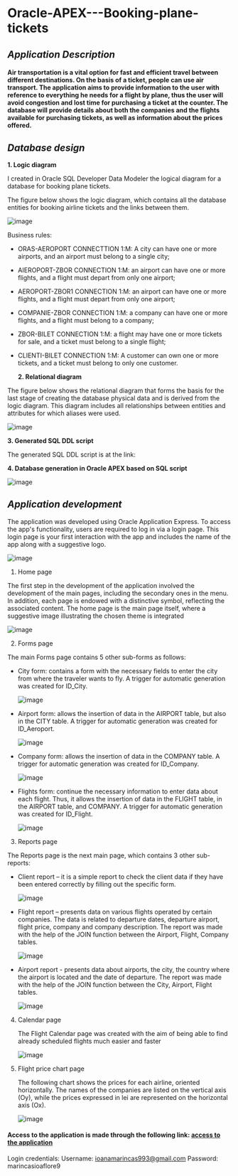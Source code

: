# Oracle-APEX---Booking-plane-tickets
## *Application Description*
#### Air transportation is a vital option for fast and efficient travel between different destinations. On the basis of a ticket, people can use air transport. The application aims to provide information to the user with reference to everything he needs for a flight by plane, thus the user will avoid congestion and lost time for purchasing a ticket at the counter. The database will provide details about both the companies and the flights available for purchasing tickets, as well as information about the prices offered.

## *Database design*

   **1. Logic diagram**

I created in Oracle SQL Developer Data Modeler the logical diagram for a database for booking plane tickets.

The figure below shows the logic diagram, which contains all the database entities for booking airline tickets and the links between them.

 ![image](https://github.com/IoanaFlore/Oracle-APEX---Booking-plane-tickets/assets/111995212/8da63e65-6fab-430d-91b0-0b518bcb2211)

 Business rules:

*  ORAS-AEROPORT CONNECTTION 1:M: A city can have one or more airports, and an airport must belong to a single city;
*  AIEROPORT-ZBOR CONNECTION 1:M: an airport can have one or more flights, and a flight must depart from only one airport;
*  AEROPORT-ZBOR1 CONNECTION 1:M: an airport can have one or more flights, and a flight must depart from only one airport;
*  COMPANIE-ZBOR CONNECTION 1:M: a company can have one or more flights, and a flight must belong to a company;
*  ZBOR-BILET CONNECTION 1:M: a flight may have one or more tickets for sale, and a ticket must belong to a single flight;
*  CLIENTI-BILET CONNECTION 1:M: A customer can own one or more tickets, and a ticket must belong to only one customer.



   **2. Relational diagram**

The figure below shows the relational diagram that forms the basis for the last stage of creating the database
physical data and is derived from the logic diagram. This diagram includes all relationships between entities and
attributes for which aliases were used.

 ![image](https://github.com/IoanaFlore/Oracle-APEX---Booking-plane-tickets/assets/111995212/1c98d2e3-e2b2-4a88-b742-df6ccc9e0111)



  **3. Generated SQL DDL script**

The generated SQL DDL script is at the link: 


   **4. Database generation in Oracle APEX based on SQL script**

  ![image](https://github.com/IoanaFlore/Oracle-APEX---Booking-plane-tickets/assets/111995212/7a382f9f-79df-4627-9fbd-91a227c4c871)
  
## *Application development*
The application was developed using Oracle Application Express. To access the app's functionality, users are required to log in via a login page. This login page is your first interaction with the app and includes the name of the app along with a suggestive logo.

![image](https://github.com/IoanaFlore/Oracle-APEX---Booking-plane-tickets/assets/111995212/8c9e38ac-671a-4b88-8dbd-3a9b6a468925)


   1. Home page

    
The first step in the development of the application involved the development of the main pages, including the secondary ones in the menu. In addition, each page is endowed with a distinctive symbol, reflecting the associated content. The home page is the main page itself, where a suggestive image illustrating the chosen theme is integrated

  ![image](https://github.com/IoanaFlore/Oracle-APEX---Booking-plane-tickets/assets/111995212/eb24c6ef-c48d-4f0f-996e-a522d0283b75)


   2. Forms page

The main Forms page contains 5 other sub-forms as follows:

 * City form: contains a form with the necessary fields to enter the city from where the traveler wants to fly. A trigger for automatic generation was created for ID_City.
   
   ![image](https://github.com/IoanaFlore/Oracle-APEX---Booking-plane-tickets/assets/111995212/b7ce5f3a-9660-46ee-ab33-eedd08af51e7)

 * Airport form: allows the insertion of data in the AIRPORT table, but also in the CITY table. A trigger for automatic generation was created for ID_Aeroport.

   ![image](https://github.com/IoanaFlore/Oracle-APEX---Booking-plane-tickets/assets/111995212/ae857314-faf7-4efb-8ca3-a65f318312ca)

 * Company form: allows the insertion of data in the COMPANY table. A trigger for automatic generation was created for ID_Company.

   ![image](https://github.com/IoanaFlore/Oracle-APEX---Booking-plane-tickets/assets/111995212/8e461dcb-f229-472a-9e94-a02bb039c854)

 * Flights form: continue the necessary information to enter data about each flight. Thus, it allows the insertion of data in the FLIGHT table, in the AIRPORT table, and COMPANY. A trigger for automatic generation was created for ID_Flight.

   ![image](https://github.com/IoanaFlore/Oracle-APEX---Booking-plane-tickets/assets/111995212/3040bdb9-3a49-49b8-8a3e-c14239370f00)


  3. Reports page

The Reports page is the next main page, which contains 3 other sub-reports:

  * Client report – it is a simple report to check the client data if they have been entered correctly by filling out the specific form.

    ![image](https://github.com/IoanaFlore/Oracle-APEX---Booking-plane-tickets/assets/111995212/00c3b626-4af2-436f-bf3e-ac3a00e0e22e)

  * Flight report – presents data on various flights operated by certain companies. The data is related to departure dates, departure airport, flight price, company and company description. The report was made with the help of the JOIN function between the Airport, Flight, Company tables.

    ![image](https://github.com/IoanaFlore/Oracle-APEX---Booking-plane-tickets/assets/111995212/45ed23ee-3c3f-46b6-8bba-dea8885ca354)

  * Airport report - presents data about airports, the city, the country where the airport is located and the date of departure. The report was made with the help of the JOIN function between the City, Airport, Flight tables.

    ![image](https://github.com/IoanaFlore/Oracle-APEX---Booking-plane-tickets/assets/111995212/0026185d-d54c-4287-a770-1c25c0deb63f)

    
  4. Calendar page

     The Flight Calendar page was created with the aim of being able to find already scheduled flights much easier and faster

     ![image](https://github.com/IoanaFlore/Oracle-APEX---Booking-plane-tickets/assets/111995212/3d8085b5-5bc3-460c-a0ed-0701e0487db1)


 5. Flight price chart page
    
    The following chart shows the prices for each airline, oriented horizontally. The names of the companies are listed on the vertical axis (Oy), while the prices expressed in lei are represented on the horizontal axis (Ox).

    ![image](https://github.com/IoanaFlore/Oracle-APEX---Booking-plane-tickets/assets/111995212/d5e6010a-a6a2-49eb-a963-32c471065c61)


#### Access to the application is made through the following link: [access to the application](https://apex.oracle.com/pls/apex/r/ioanaflore99/aeroport/login?session=100580728154733)

Login credentials:
Username: ioanamarincas993@gmail.com
Password: marincasioaflore9



